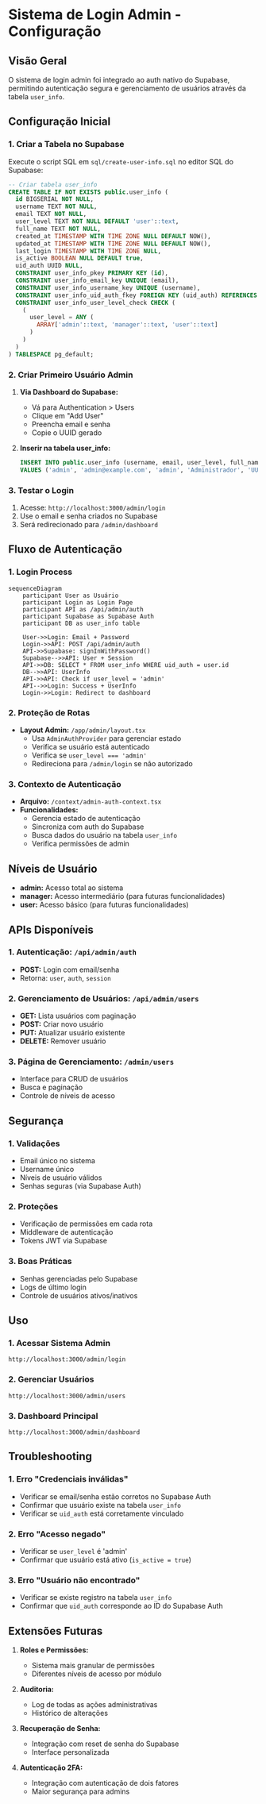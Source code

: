 # Sistema de Login Admin - Configuração

## Visão Geral

O sistema de login admin foi integrado ao auth nativo do Supabase, permitindo autenticação segura e gerenciamento de usuários através da tabela `user_info`.

## Configuração Inicial

### 1. Criar a Tabela no Supabase

Execute o script SQL em `sql/create-user-info.sql` no editor SQL do Supabase:

```sql
-- Criar tabela user_info
CREATE TABLE IF NOT EXISTS public.user_info (
  id BIGSERIAL NOT NULL,
  username TEXT NOT NULL,
  email TEXT NOT NULL,
  user_level TEXT NOT NULL DEFAULT 'user'::text,
  full_name TEXT NOT NULL,
  created_at TIMESTAMP WITH TIME ZONE NULL DEFAULT NOW(),
  updated_at TIMESTAMP WITH TIME ZONE NULL DEFAULT NOW(),
  last_login TIMESTAMP WITH TIME ZONE NULL,
  is_active BOOLEAN NULL DEFAULT true,
  uid_auth UUID NULL,
  CONSTRAINT user_info_pkey PRIMARY KEY (id),
  CONSTRAINT user_info_email_key UNIQUE (email),
  CONSTRAINT user_info_username_key UNIQUE (username),
  CONSTRAINT user_info_uid_auth_fkey FOREIGN KEY (uid_auth) REFERENCES auth.users (id),
  CONSTRAINT user_info_user_level_check CHECK (
    (
      user_level = ANY (
        ARRAY['admin'::text, 'manager'::text, 'user'::text]
      )
    )
  )
) TABLESPACE pg_default;
```

### 2. Criar Primeiro Usuário Admin

1. **Via Dashboard do Supabase:**
   - Vá para Authentication > Users
   - Clique em "Add User"
   - Preencha email e senha
   - Copie o UUID gerado

2. **Inserir na tabela user_info:**
   ```sql
   INSERT INTO public.user_info (username, email, user_level, full_name, uid_auth)
   VALUES ('admin', 'admin@example.com', 'admin', 'Administrador', 'UUID_COPIADO_AQUI');
   ```

### 3. Testar o Login

1. Acesse: `http://localhost:3000/admin/login`
2. Use o email e senha criados no Supabase
3. Será redirecionado para `/admin/dashboard`

## Fluxo de Autenticação

### 1. Login Process
```mermaid
sequenceDiagram
    participant User as Usuário
    participant Login as Login Page
    participant API as /api/admin/auth
    participant Supabase as Supabase Auth
    participant DB as user_info table
    
    User->>Login: Email + Password
    Login->>API: POST /api/admin/auth
    API->>Supabase: signInWithPassword()
    Supabase-->>API: User + Session
    API->>DB: SELECT * FROM user_info WHERE uid_auth = user.id
    DB-->>API: UserInfo
    API->>API: Check if user_level = 'admin'
    API-->>Login: Success + UserInfo
    Login->>Login: Redirect to dashboard
```

### 2. Proteção de Rotas

- **Layout Admin:** `/app/admin/layout.tsx`
  - Usa `AdminAuthProvider` para gerenciar estado
  - Verifica se usuário está autenticado
  - Verifica se `user_level === 'admin'`
  - Redireciona para `/admin/login` se não autorizado

### 3. Contexto de Autenticação

- **Arquivo:** `/context/admin-auth-context.tsx`
- **Funcionalidades:**
  - Gerencia estado de autenticação
  - Sincroniza com auth do Supabase
  - Busca dados do usuário na tabela `user_info`
  - Verifica permissões de admin

## Níveis de Usuário

- **admin:** Acesso total ao sistema
- **manager:** Acesso intermediário (para futuras funcionalidades)
- **user:** Acesso básico (para futuras funcionalidades)

## APIs Disponíveis

### 1. Autenticação: `/api/admin/auth`
- **POST:** Login com email/senha
- Retorna: `user`, `auth`, `session`

### 2. Gerenciamento de Usuários: `/api/admin/users`
- **GET:** Lista usuários com paginação
- **POST:** Criar novo usuário
- **PUT:** Atualizar usuário existente
- **DELETE:** Remover usuário

### 3. Página de Gerenciamento: `/admin/users`
- Interface para CRUD de usuários
- Busca e paginação
- Controle de níveis de acesso

## Segurança

### 1. Validações
- Email único no sistema
- Username único
- Níveis de usuário válidos
- Senhas seguras (via Supabase Auth)

### 2. Proteções
- Verificação de permissões em cada rota
- Middleware de autenticação
- Tokens JWT via Supabase

### 3. Boas Práticas
- Senhas gerenciadas pelo Supabase
- Logs de último login
- Controle de usuários ativos/inativos

## Uso

### 1. Acessar Sistema Admin
```
http://localhost:3000/admin/login
```

### 2. Gerenciar Usuários
```
http://localhost:3000/admin/users
```

### 3. Dashboard Principal
```
http://localhost:3000/admin/dashboard
```

## Troubleshooting

### 1. Erro "Credenciais inválidas"
- Verificar se email/senha estão corretos no Supabase Auth
- Confirmar que usuário existe na tabela `user_info`
- Verificar se `uid_auth` está corretamente vinculado

### 2. Erro "Acesso negado"
- Verificar se `user_level` é 'admin'
- Confirmar que usuário está ativo (`is_active = true`)

### 3. Erro "Usuário não encontrado"
- Verificar se existe registro na tabela `user_info`
- Confirmar que `uid_auth` corresponde ao ID do Supabase Auth

## Extensões Futuras

1. **Roles e Permissões:**
   - Sistema mais granular de permissões
   - Diferentes níveis de acesso por módulo

2. **Auditoria:**
   - Log de todas as ações administrativas
   - Histórico de alterações

3. **Recuperação de Senha:**
   - Integração com reset de senha do Supabase
   - Interface personalizada

4. **Autenticação 2FA:**
   - Integração com autenticação de dois fatores
   - Maior segurança para admins 